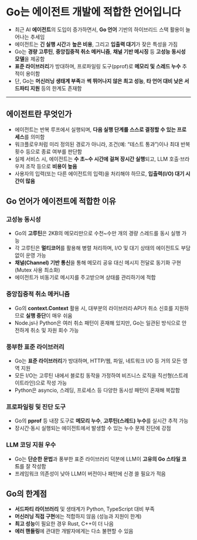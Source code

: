 # Go는 에이전트 개발에 적합한 언어입니다


* 최근 AI **에이전트**의 도입이 증가하면서, **Go 언어** 기반의 하이브리드 스택 활용이 늘어나는 추세임
* 에이전트는 **긴 실행 시간**과 **높은 비용**, 그리고 **입출력 대기**가 잦은 특성을 가짐
* Go는 **경량 고루틴**, **중앙집중적 취소 메커니즘**, **채널 기반 메시징** 등 **고성능 동시성 모델**을 제공함
* **표준 라이브러리**가 방대하며, 프로파일링 도구(pprof)로 **메모리 및 스레드 누수** 추적이 용이함
* 단, Go는 **머신러닝 생태계 부족**과 **썩 뛰어나지 않은 최고 성능**, **타 언어 대비 낮은 서드파티 지원** 등의 한계도 존재함

---

에이전트란 무엇인가
----------

* 에이전트는 반복 루프에서 실행되며, **다음 실행 단계를 스스로 결정할 수 있는 프로세스**를 의미함
* 워크플로우처럼 미리 정의된 경로가 아니라, 조건(예: “테스트 통과”)이나 최대 반복 횟수 등으로 종료 여부를 판단함
* 실제 서비스 시, 에이전트는 **수 초~수 시간에 걸쳐 장시간 실행**되고, LLM 호출·브라우저 조작 등으로 **비용이 높음**
* 사용자의 입력(또는 다른 에이전트의 입력)을 처리해야 하므로, **입출력(I/O) 대기 시간이 많음**

Go 언어가 에이전트에 적합한 이유
-------------------

### 고성능 동시성

* Go의 **고루틴**은 2KB의 메모리만으로 수천~수만 개의 경량 스레드를 동시 실행 가능
* 각 고루틴은 **멀티코어**를 활용해 병렬 처리하며, I/O 및 대기 상태의 에이전트도 부담 없이 운영 가능
* **채널(Channel) 기반 통신**을 통해 메모리 공유 대신 메시지 전달로 동기화 구현 (Mutex 사용 최소화)
* 에이전트가 비동기로 메시지를 주고받으며 상태를 관리하기에 적합

### 중앙집중적 취소 메커니즘

* Go의 **context.Context** 활용 시, 대부분의 라이브러리·API가 취소 신호를 지원하므로 **실행 중단**이 매우 쉬움
* Node.js나 Python은 여러 취소 패턴이 혼재해 있지만, Go는 일관된 방식으로 안전하게 취소 및 자원 회수 가능

### 풍부한 표준 라이브러리

* Go는 **표준 라이브러리**가 방대하며, HTTP/웹, 파일, 네트워크 I/O 등 거의 모든 영역 지원
* 모든 I/O는 고루틴 내에서 블로킹 동작을 가정하여 비즈니스 로직을 직선형(스트레이트라인)으로 작성 가능
* Python은 asyncio, 스레딩, 프로세스 등 다양한 동시성 패턴이 혼재해 복잡함

### 프로파일링 및 진단 도구

* Go의 **pprof** 등 내장 도구로 **메모리 누수**, **고루틴(스레드) 누수**를 실시간 추적 가능
* 장시간·동시 실행되는 에이전트에서 발생할 수 있는 누수 문제 진단에 강점

### LLM 코딩 지원 우수

* Go는 **단순한 문법**과 풍부한 표준 라이브러리 덕분에 LLM이 **고유의 Go 스타일 코드**를 잘 작성함
* 프레임워크 의존성이 낮아 LLM이 버전이나 패턴에 신경 쓸 필요가 적음

Go의 한계점
-------

* **서드파티 라이브러리** 및 생태계가 Python, TypeScript 대비 부족
* **머신러닝 직접 구현**에는 적합하지 않음 (성능과 지원이 한계)
* **최고 성능**이 필요한 경우 Rust, C++이 더 나음
* **에러 핸들링**에 관대한 개발자에게는 다소 불편할 수 있음
